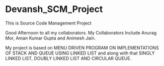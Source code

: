 # Devansh_SCM_Project
This is Source Code Management Project

Good Afternoon to all my collaborators.
My Collaborators Include Anurag Mor, Aman Kumar Gupta and Animesh Jain.

My project is based on MENU DRIVEN PROGRAM ON IMPLEMENTATIONS OF STACK AND QUEUE USING LINKED LIST and along with that SINGLY LINKED LIST, 
DOUBLY LINKED LIST AND CIRCULAR QUEUE.
